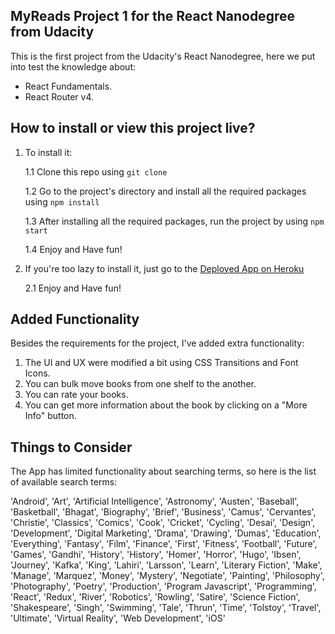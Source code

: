 ## MyReads Project 1 for the React Nanodegree from Udacity

This is the first project from the Udacity's React Nanodegree, here we put into test the knowledge about:
- React Fundamentals.
- React Router v4.

## How to install or view this project live?

1. To install it: 
    
    1.1 Clone this repo using ``` git clone ```

    1.2 Go to the project's directory and install all the required packages using ``` npm install ``` 
    
    1.3 After installing all the required packages, run the project by using ``` npm start ``` 
    
    1.4 Enjoy and Have fun! 

2. If you're too lazy to install it, just go to the [Deployed App on Heroku](https://juanmartin86-myreads.herokuapp.com/) 
    
    2.1 Enjoy and Have fun! 

## Added Functionality

Besides the requirements for the project, I've added extra functionality:

1. The UI and UX were modified a bit using CSS Transitions and Font Icons.
2. You can bulk move books from one shelf to the another.
3. You can rate your books.
4. You can get more information about the book by clicking on a "More Info" button.

## Things to Consider

The App has limited functionality about searching terms, so here is the list of available search terms:

'Android', 'Art', 'Artificial Intelligence', 'Astronomy', 'Austen', 'Baseball', 'Basketball', 'Bhagat', 'Biography', 'Brief', 'Business', 'Camus', 'Cervantes', 'Christie', 'Classics', 'Comics', 'Cook', 'Cricket', 'Cycling', 'Desai', 'Design', 'Development', 'Digital Marketing', 'Drama', 'Drawing', 'Dumas', 'Education', 'Everything', 'Fantasy', 'Film', 'Finance', 'First', 'Fitness', 'Football', 'Future', 'Games', 'Gandhi', 'History', 'History', 'Homer', 'Horror', 'Hugo', 'Ibsen', 'Journey', 'Kafka', 'King', 'Lahiri', 'Larsson', 'Learn', 'Literary Fiction', 'Make', 'Manage', 'Marquez', 'Money', 'Mystery', 'Negotiate', 'Painting', 'Philosophy', 'Photography', 'Poetry', 'Production', 'Program Javascript', 'Programming', 'React', 'Redux', 'River', 'Robotics', 'Rowling', 'Satire', 'Science Fiction', 'Shakespeare', 'Singh', 'Swimming', 'Tale', 'Thrun', 'Time', 'Tolstoy', 'Travel', 'Ultimate', 'Virtual Reality', 'Web Development', 'iOS'